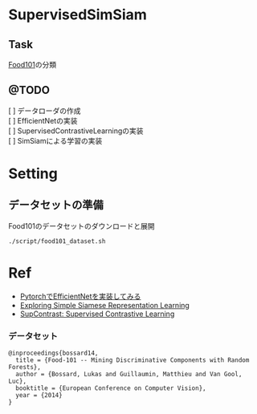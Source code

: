 # SupervisedSimSiam

## Task
[Food101](https://data.vision.ee.ethz.ch/cvl/datasets_extra/food-101/)の分類


## @TODO
[ ] データローダの作成  
[ ] EfficientNetの実装  
[ ] SupervisedContrastiveLearningの実装  
[ ] SimSiamによる学習の実装  

# Setting

## データセットの準備

Food101のデータセットのダウンロードと展開

```
./script/food101_dataset.sh
```


# Ref

- [PytorchでEfficientNetを実装してみる](https://tzmi.hatenablog.com/entry/2020/02/06/183314)
- [Exploring Simple Siamese Representation Learning](https://github.com/leaderj1001/SimSiam)
- [SupContrast: Supervised Contrastive Learning](https://github.com/HobbitLong/SupContrast)

### データセット
```
@inproceedings{bossard14,
  title = {Food-101 -- Mining Discriminative Components with Random Forests},
  author = {Bossard, Lukas and Guillaumin, Matthieu and Van Gool, Luc},
  booktitle = {European Conference on Computer Vision},
  year = {2014}
}
```